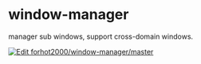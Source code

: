 # window-manager

manager sub windows, support cross-domain windows.

[![Edit forhot2000/window-manager/master](https://codesandbox.io/static/img/play-codesandbox.svg)](https://codesandbox.io/p/github/forhot2000/window-manager/master?embed=1&file=%2Fsrc%2Flib%2Fwindow-manager.ts)
